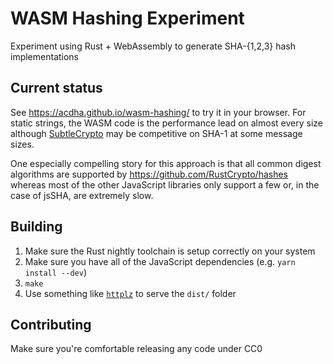 # WASM Hashing Experiment

Experiment using Rust + WebAssembly to generate SHA-{1,2,3} hash implementations

## Current status

See https://acdha.github.io/wasm-hashing/ to try it in your browser. For static strings, the WASM code is the performance lead on almost every size although [SubtleCrypto](https://developer.mozilla.org/en-US/docs/Web/API/SubtleCrypto) may be competitive on SHA-1 at some message sizes.

One especially compelling story for this approach is that all common digest algorithms are supported by https://github.com/RustCrypto/hashes whereas most of the other JavaScript libraries only support a few or, in the case of jsSHA, are extremely slow.

## Building

1. Make sure the Rust nightly toolchain is setup correctly on your system
1. Make sure you have all of the JavaScript dependencies (e.g. `yarn install --dev`)
1. `make`
1. Use something like [`httplz`](https://crates.io/crates/https) to serve the `dist/` folder

## Contributing

Make sure you're comfortable releasing any code under CC0
